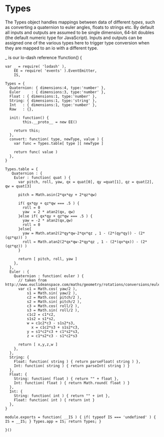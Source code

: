 Types
=====
The Types object handles mappings between data of different *types*, such as converting a quaternion to euler angles, floats to strings etc.
By default all inputs and outputs are assumed to be single dimension, 64-bit doubles (the default numeric type for JavaScript). Inputs and outputs
can be assigned one of the various types here to trigger type conversion when they are mapped to an io with a different type.

_ is our lo-dash reference
    !function() {
      
    var _ = require( 'lodash' ), 
        EE = require( 'events' ).EventEmitter,
        IS,
		
    Types = {
      Quaternion: { dimensions:4, type:'number' },
      Euler     : { dimensions:3, type:'number' },
      Float : { dimensions:1, type:'number' },
      String: { dimensions:1, type:'string' },
      Int   : { dimensions:1, type:'number' },
      Raw   : {},
      
      init: function() {
            this.__proto__ = new EE()

        return this;
      },
      convert: function( type, newType, value ) {
        var func = Types.table[ type ][ newType ]
        
        return func( value )
      },
    }
        
    Types.table = {
       Quaternion : {
        Euler : function( quat ) {
          var pitch, roll, yaw, qx = quat[0], qy =quat[1], qz = quat[2], qw = quat[3]
          
          pitch = Math.asin(2*qx*qy + 2*qz*qw) 
          
          if( qx*qy + qz*qw === .5 ) {
            roll = 0
            yaw  = 2 * atan2(qx, qw) 
          }else if( qx*qy + qz*qw === .5 ) {
            yaw = -2 * atan2(qx,qw)
            roll = 0
          }else{
            yaw = Math.atan2(2*qy*qw-2*qx*qz , 1 - (2*(qy*qy)) - (2*(qz*qz)) )
            roll = Math.atan2(2*qx*qw-2*qy*qz , 1 - (2*(qx*qx)) - (2*(qz*qz)) )
          }
          
          return [ pitch, roll, yaw ]
        },
      },
      Euler : {
        Quaternion : function( euler ) {
          // taken from http://www.euclideanspace.com/maths/geometry/rotations/conversions/eulerToQuaternion/
          var c1 = Math.cos( yaw/2 ),
              s1 = Math.sin( yaw/2 ),
              c2 = Math.cos( pitch/2 ),
              s2 = Math.sin( pitch/2 ),
              c3 = Math.cos( roll/2 ),
              s3 = Math.sin( roll/2 ),
              c1c2 = c1*c2,
              s1s2 = s1*s2,
              w = c1c2*c3 - s1s2*s3,
        	    x = c1c2*s3 + s1s2*c3,
      	      y = s1*c2*c3 + c1*s2*s3,
      	      z = c1*s2*c3 - s1*c2*s3
              
          return [ x,y,z,w ]
        },
      },
      String: {
        Float: function( string ) { return parseFloat( string ) },
        Int: function( string ) { return parseInt( string ) }
      },
      Float: {
        String: function( float ) { return "" + float },
        Int: function( float ) { return Math.round( float ) }
      },
      Int: {
        String: function( int ) { return "" + int },
        Float: function( int ) { return int }
      },
    }
    
    module.exports = function( __IS ) { if( typeof IS === 'undefined' ) { IS = __IS; } Types.app = IS; return Types; }

    }()